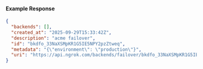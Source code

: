 <!-- Code generated for API Clients. DO NOT EDIT. -->

#### Example Response

```json
{
  "backends": [],
  "created_at": "2025-09-29T15:33:42Z",
  "description": "acme failover",
  "id": "bkdfo_33NaXSMpKR1G5IE5NPY2pzZtweq",
  "metadata": "{\"environment\": \"production\"}",
  "uri": "https://api.ngrok.com/backends/failover/bkdfo_33NaXSMpKR1G5IE5NPY2pzZtweq"
}
```
